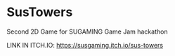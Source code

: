 # SusTowers
 Second 2D Game for SUGAMING Game Jam hackathon 

LINK IN ITCH.IO: https://susgaming.itch.io/sus-towers
